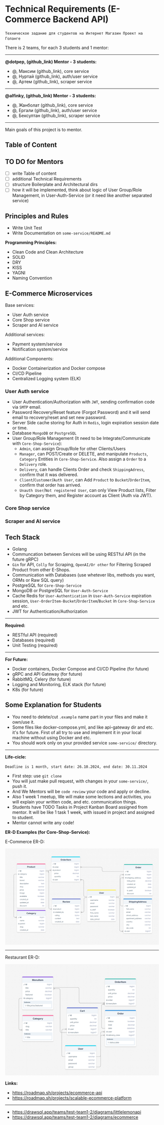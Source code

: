 # Technical Requirements (E-Commerce Backend API)

`Техническое задание для студентов на Интернет Магазин Проект на Голанге`

There is 2 teams, for each 3 students and 1 mentor:

---

**@dotpep, (github_link) Mentor - 3 students:**

- @, Максим (github_link), core service
- @, Нуртай (github_link), auth/user service
- @, Артем (github_link), scraper service

---

**@alfinky, (github_link) Mentor - 3 students:**

- @, Жанболат (github_link), core service
- @, Ергали (github_link), auth/user service
- @, Бексултан (github_link), scraper service

---

Main goals of this project is to mentor.

## Table of Content

## TO DO for Mentors

- [ ] write Table of content
- [ ] additional Technical Requirements
- [ ] structure Boilerplate and Architectural dirs
- [ ] how it will be implemented, think about logic of User Group/Role Management, in User-Auth-Service (or it need like another separated service)

## Principles and Rules

- Write Unit Test
- Write Documentation on `some-service/README.md`

**Programming Principles:**

- Clean Code and Clean Architecture
- SOLID
- DRY
- KISS
- YAGNI
- Naming Convention

## E-Commerce Microservices

Base services:

- User Auth service
- Core Shop service
- Scraper and AI service

Additional services:

- Payment system/service
- Notification system/service

Additional Components:

- Docker Containerization and Docker compose
- CI/CD Pipeline
- Centralized Logging system (ELK)

### User Auth service

- User Authentication/Authorization with `JWT`, sending confirmation code via `SMTP` email.
- Password Recovery/Reset feature (Forgot Password) and it will send email to recovery/reset and set new password.
- Server Side cache storing for Auth in `Redis`, login expiration session date or time.
- Database `MongoDB` or `PostgreSQL`
- User Group/Role Management (It need to be Integrate/Communicate with `Core-Shop-Service`):
    - `Admin`, can assign Group/Role for other Clients/Users
    - `Manager`, can POST/Create or DELETE, and manipulate `Products`, `Category` Entities in `Core-Shop-Service`. Also assign a `Order` to a `Delivery` role.
    - `Delivery`, can handle Clients Order and check `ShippingAdress`, confirm that it was delivered.
    - `Client`/`Customer`/`Auth User`, can Add `Product` to `Bucket`/`OrderItem`, confirm that order has arrived.
    - `Unauth User`/`Not registered User`, can only View Product lists, Filter by Category them, and Register account as Client (Auth via JWT).

### Core Shop service

### Scraper and AI service

## Tech Stack

- Golang
- Communcation between Services will be using RESTful API (in the future gRPC)
- `Gin` for API, `Colly` for Scraping, `OpenAI/Or other` for Filtering Scraped Product from other E-Shops.
- Communication with Databases (use whetever libs, methods you want, ORMs or Raw SQL query)
- PostgreSQL for `Core-Shop-Service`
- MongoDB or PostgreSQL for `User-Auth-Service`
- Cache Redis for `User-Authentication` in `User-Auth-Service` expiration session, `User-OrderItem-Bucket`/`OrderItem`/`Bucket` in `Core-Shop-Service` and etc.
- JWT for Authentication/Authorization

---

**Required:**

- RESTful API (required)
- Databases (required)
- Unit Testing (required)

---

**For Future:**

- Docker containers, Docker Compose and CI/CD Pipeline (for future)
- gRPC and API Gateway (for future)
- RabbitMQ, Celery (for future)
- Logging and Monitoring, ELK stack (for future)
- K8s (for future)

## Some Explanation for Students

- You need to delete/cut `.example` name part in your files and make it own/use it.
- Some files like docker-compose.yml, and like api-gateway dir and etc. it's for future. First of all try to use and implement it in your local machine without using Docker and etc.
- You should work only on your provided service `some-service/` directory.

---

**Life-cicle:**

`Deadline is 1 month, start date: 26.10.2024, end date: 30.11.2024`

- First step: use `git clone`
- You will just make pull request, with changes in your `some-service/`, push it.
- And We Mentors will be `code review` your code and apply or decline.
- Also 1 week 1 meetup, We will make some lections and activities, you will explain your written code, and etc. communication things.
- Students have TODO Tasks in Project Kanban Board assigned from mentor. It will be like 1 task 1 week, with issued in project and assigned to student.
- Mentor cannot write any code!

**ER-D Examples (for Core-Shop-Service):**

E-Commerce ER-D:

![E-Commerce ER-D](docs/assets/e-commerce_er-d.png)

---

Restaurant ER-D:

![Restaurant ER-D](docs/assets/restaurant_er-d.png)

**Links:**

- https://roadmap.sh/projects/ecommerce-api
- https://roadmap.sh/projects/scalable-ecommerce-platform

---

- https://drawsql.app/teams/test-team1-2/diagrams/littlelemonapi
- https://drawsql.app/teams/test-team1-2/diagrams/ecommerce
